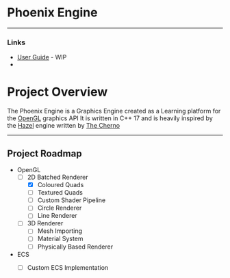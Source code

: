 # Phoenix Engine

-----------------
### Links
-  [User Guide](docs/User%20Guide.md) - WIP
-  

# Project Overview

The Phoenix Engine is a Graphics Engine created as a Learning platform for the [OpenGL](https://www.opengl.org/) graphics API It is written in C++ 17 and is heavily inspired by the [Hazel](https://hazelengine.com/) engine written by [The Cherno](https://www.youtube.com/@TheCherno)

------
## Project Roadmap

- OpenGL
	 - [ ] 2D Batched Renderer
		 - [x] Coloured Quads
		 - [ ] Textured Quads
		 - [ ] Custom Shader Pipeline
		 - [ ] Circle Renderer
		 - [ ] Line Renderer
	- [ ] 3D Renderer
		- [ ] Mesh Importing
		- [ ] Material System
		- [ ] Physically Based Renderer
- ECS
	- [ ] Custom ECS Implementation



